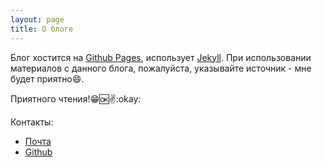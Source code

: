 ```yaml
---
layout: page
title: О блоге
---
```



Блог хостится на [Github Pages](https://pages.github.com/), использует [Jekyll](http://jekyllrb.com/). При использовании материалов с данного блога, пожалуйста, указывайте источник - мне будет приятно:smile:.

Приятного чтения!:grin::ok::v::okay:

Контакты:

* [Почта](mailto:suverlife@ya.ru)
* [Github](https://github.com/whitepingvin)
